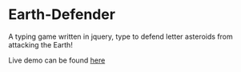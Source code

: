# Earth-Defender
A typing game written in jquery, type to defend letter asteroids from attacking the Earth!

Live demo can be found [here](https://vincent0408.github.io/final/)
